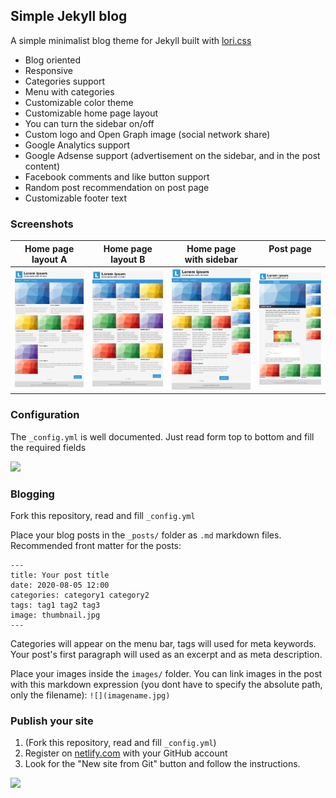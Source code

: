 ## Simple Jekyll blog

A simple minimalist blog theme for Jekyll built with [lori.css](https://hlorand.github.io/lori.css/)

- Blog oriented
- Responsive
- Categories support
- Menu with categories
- Customizable color theme
- Customizable home page layout
- You can turn the sidebar on/off
- Custom logo and Open Graph image (social network share)
- Google Analytics support
- Google Adsense support (advertisement on the sidebar, and in the post content)
- Facebook comments and like button support
- Random post recommendation on post page
- Customizable footer text

### Screenshots


| Home page <br> layout A | Home page <br> layout B | Home page <br> with sidebar | Post page <br> &nbsp; |
| ------------------ | ------------------ | ---------------------- | --------- |
| ![](screenshots/home-layout-a.png) | ![](screenshots/home-layout-b.png) | ![](screenshots/home-layout-a-sidebar.png) | ![](screenshots/post.png) |

### Configuration

The `_config.yml` is well documented. Just read form top to bottom and fill the required fields

![](https://i.imgur.com/q45QYBQ.gif)

### Blogging

Fork this repository, read and fill `_config.yml`

Place your blog posts in the `_posts/` folder as `.md` markdown files. Recommended front matter for the posts:

```
---
title: Your post title
date: 2020-08-05 12:00
categories: category1 category2
tags: tag1 tag2 tag3
image: thumbnail.jpg
---
```

Categories will appear on the menu bar, tags will used for meta keywords. Your post's first paragraph will used as an excerpt and as meta description.

Place your images inside the `images/` folder. You can link images in the post with this markdown expression (you dont have to specify the absolute path, only the filename): `![](imagename.jpg)`

### Publish your site

1. (Fork this repository, read and fill `_config.yml`)
2. Register on [netlify.com](https://netlify.com) with your GitHub account
3. Look for the "New site from Git" button and follow the instructions.

![](https://i.imgur.com/u6Ojj0T.png)